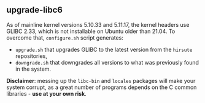 ## upgrade-libc6

As of mainline kernel versions 5.10.33 and 5.11.17, the kernel headers use GLIBC 2.33, which is not installable on 
Ubuntu older than 21.04. To overcome that, `configure.sh` script generates:

- `upgrade.sh` that upgrades GLIBC to the latest version from the `hirsute` repositories,
- `downgrade.sh` that downgrades all versions to what was previously found in the system.


**Disclaimer**: messing up the `libc-bin` and `locales` packages will make your system corrupt, as a great number 
of programs depends on the C common libraries - **use at your own risk**.
